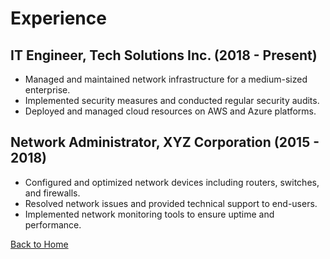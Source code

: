 # Experience

## IT Engineer, Tech Solutions Inc. (2018 - Present)

- Managed and maintained network infrastructure for a medium-sized enterprise.
- Implemented security measures and conducted regular security audits.
- Deployed and managed cloud resources on AWS and Azure platforms.

## Network Administrator, XYZ Corporation (2015 - 2018)

- Configured and optimized network devices including routers, switches, and firewalls.
- Resolved network issues and provided technical support to end-users.
- Implemented network monitoring tools to ensure uptime and performance.

[Back to Home](index.md)
